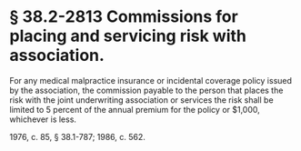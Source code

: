# § 38.2-2813 Commissions for placing and servicing risk with association.

<p>For any medical malpractice insurance or incidental coverage policy issued by the association, the commission payable to the person that places the risk with the joint underwriting association or services the risk shall be limited to 5 percent of the annual premium for the policy or $1,000, whichever is less.</p><p>1976, c. 85, § 38.1-787; 1986, c. 562.</p>